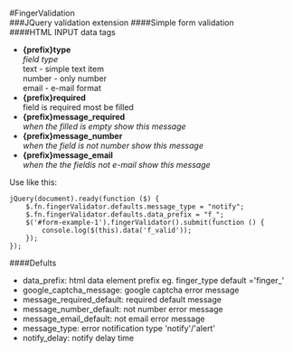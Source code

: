 #FingerValidation  
###JQuery validation extension
####Simple form validation  
####HTML INPUT data tags
- __{prefix}type__  
  _field type_  
text - simple text item  
number - only number  
email - e-mail format
- __{prefix}required__  
field is required most be filled  
- __{prefix}message_required__  
_when the filled is empty show this message_  
- __{prefix}message_number__  
_when the field is not number show this message_
- __{prefix}message_email__  
_when the the fieldis not e-mail show this message_

Use like this:
```
jQuery(document).ready(function ($) {  
    $.fn.fingerValidator.defaults.message_type = "notify";  
    $.fn.fingerValidator.defaults.data_prefix = "f_";  
    $('#form-example-1').fingerValidator().submit(function () {
        console.log($(this).data('f_valid'));  
    });  
});  
```
   
####Defults
- data_prefix: html data element prefix eg. finger_type  default ='finger_'  
- google_captcha_message: google captcha error message  
- message_required_default: required default message 
- message_number_default: not number error message  
- message_email_default: not email error message  
- message_type: error notification type 'notify'/'alert'  
- notify_delay: notify delay time